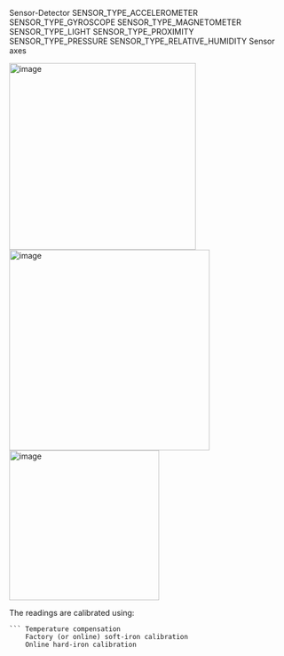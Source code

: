 Sensor-Detector
SENSOR_TYPE_ACCELEROMETER
SENSOR_TYPE_GYROSCOPE
SENSOR_TYPE_MAGNETOMETER
SENSOR_TYPE_LIGHT
SENSOR_TYPE_PROXIMITY
SENSOR_TYPE_PRESSURE
SENSOR_TYPE_RELATIVE_HUMIDITY
Sensor axes

<img width="336" alt="image" src="https://github.com/karun02525/Sensor-Detector-/assets/36824081/b1a1e618-5dc4-4c64-9e02-7d8d58080f8d">
<img width="361" alt="image" src="https://github.com/karun02525/Sensor-Detector-/assets/36824081/dc912bb3-78e0-4fcb-8ce4-e2b46b1df32d">
<img width="270" alt="image" src="https://github.com/karun02525/Sensor-Detector-/assets/36824081/669e957d-856a-4233-90af-ad240abd8f8f">



The readings are calibrated using:

    ``` Temperature compensation
        Factory (or online) soft-iron calibration
        Online hard-iron calibration
